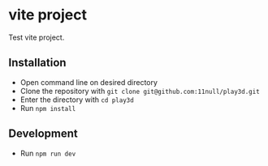 # vite project
Test vite project.
## Installation
* Open command line on desired directory
* Clone the repository with `git clone git@github.com:11null/play3d.git`
* Enter the directory with `cd play3d`
* Run `npm install`
  
## Development
* Run `npm run dev`

